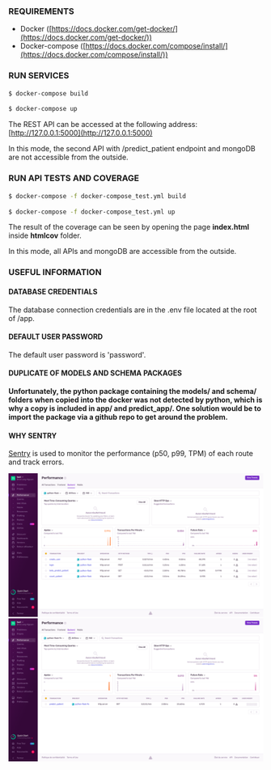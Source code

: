 ### REQUIREMENTS

- Docker ([https://docs.docker.com/get-docker/](https://docs.docker.com/get-docker/))
- Docker-compose ([https://docs.docker.com/compose/install/](https://docs.docker.com/compose/install/))

### RUN SERVICES

```bash
$ docker-compose build
```
```bash
$ docker-compose up
```

The REST API can be accessed at the following address: [http://127.0.0.1:5000](http://127.0.0.1:5000)

In this mode, the second API with /predict_patient endpoint and mongoDB are not accessible from the outside.

### RUN API TESTS AND COVERAGE

```bash
$ docker-compose -f docker-compose_test.yml build
```
```bash
$ docker-compose -f docker-compose_test.yml up
```

The result of the coverage can be seen by opening the page **index.html** inside **htmlcov** folder.

In this mode, all APIs and mongoDB are accessible from the outside.

### USEFUL INFORMATION

#### DATABASE CREDENTIALS
The database connection credentials are in the .env file located at the root of /app.  

#### DEFAULT USER PASSWORD
The default user password is 'password'.

#### DUPLICATE OF MODELS AND SCHEMA PACKAGES
**Unfortunately, the python package containing the models/ and schema/ folders when copied into the docker was not detected by python, which is why a copy is included in app/ and predict_app/. One solution would be to import the package via a github repo to get around the problem.**

#### WHY SENTRY
[Sentry](https://sentry.io/) is used to monitor the performance (p50, p99, TPM) of each route and track errors.

![Sentry_api](./img/sentry_api.png)
![Sentry_api_test_features](./img/sentry_feature_test.png)